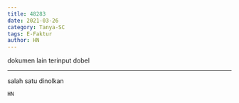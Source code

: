 ```yaml
---
title: 48283
date: 2021-03-26
category: Tanya-SC
tags: E-Faktur
author: HN
---
```


dokumen lain terinput dobel

---

salah satu dinolkan

`HN`

